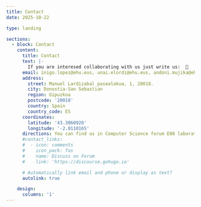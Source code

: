 ```yaml
---
title: Contact
date: 2025-10-22

type: landing

sections:
  - block: Contact
    content:
      title: Contact
      text: |-
        If you are interesed collaborating with us just write us:  📩
      email: inigo.lopez@ehu.eus, unai.elordi@ehu.eus, andoni.mujika@ehu.eus
      address:
        street: Manuel Lardizabal pasealekua, 1, 20018.
        city: Donostia-San Sebastian
        region: Gipuzkoa
        postcode: '20018'
        country: Spain
        country_code: ES
      coordinates:
        latitude: '43.3060928'
        longitude: '-2.0110165'
      directions: You can find us in Computer Science forum E08 laboratory
      #contact_links:
      #  - icon: comments
      #    icon_pack: fas
      #    name: Discuss on Forum
      #    link: 'https://discourse.gohugo.io'

      # Automatically link email and phone or display as text?
      autolink: true

    design:
      columns: '1'
---
```

